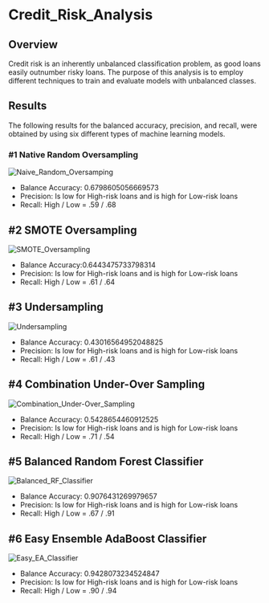 # Credit_Risk_Analysis

## Overview 

Credit risk is an inherently unbalanced classification problem, as good loans easily outnumber risky loans. The purpose of this analysis is to employ different techniques to train and evaluate models with unbalanced classes.

## Results

The following results for the balanced accuracy, precision, and recall, were obtained by using six different types of machine learning models.

### #1 Native Random Oversampling 

![Naive_Random_Oversamping](https://user-images.githubusercontent.com/118491043/230700299-f691979c-0633-44e5-b9e4-76b1fd576da9.png)

- Balance Accuracy: 0.6798605056669573
- Precision: Is low for High-risk loans and is high for Low-risk loans
- Recall: High / Low = .59 / .68

## #2 SMOTE Oversampling

![SMOTE_Oversampling](https://user-images.githubusercontent.com/118491043/230700472-c63173ea-49de-4a61-9a3d-13c5e4453712.png)

- Balance Accuracy:0.6443475733798314
- Precision: Is low for High-risk loans and is high for Low-risk loans
- Recall: High / Low = .61 / .64

## #3 Undersampling

![Undersampling](https://user-images.githubusercontent.com/118491043/230700515-675ea368-687e-4a03-8033-c80416c390be.png)

- Balance Accuracy: 0.43016564952048825
- Precision: Is low for High-risk loans and is high for Low-risk loans
- Recall: High / Low = .61 / .43

## #4 Combination Under-Over Sampling

![Combination_Under-Over_Sampling](https://user-images.githubusercontent.com/118491043/230700544-89757f50-4e51-4150-bb61-e634db1d3fdb.png)

- Balance Accuracy: 0.5428654460912525
- Precision: Is low for High-risk loans and is high for Low-risk loans
- Recall: High / Low = .71 / .54

## #5 Balanced Random Forest Classifier

![Balanced_RF_Classifier](https://user-images.githubusercontent.com/118491043/230700558-d487179b-5eb3-4c7b-96d9-4a13dbf00b11.png)

- Balance Accuracy: 0.9076431269979657
- Precision: Is low for High-risk loans and is high for Low-risk loans
- Recall: High / Low = .67 / .91

## #6 Easy Ensemble AdaBoost Classifier

![Easy_EA_Classifier](https://user-images.githubusercontent.com/118491043/230700594-89dbf6f1-8f3e-4e0d-a861-80fb1e6279d1.png)

- Balance Accuracy: 0.9428073234524847
- Precision: Is low for High-risk loans and is high for Low-risk loans
- Recall: High / Low = .90 / .94



